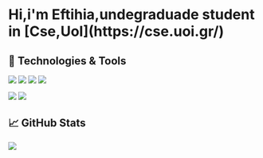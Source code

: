 
<h1>Hi,i'm Eftihia,undegraduade student in [Cse,UoI](https://cse.uoi.gr/)</h1>

## 🔧 Technologies & Tools
![](https://img.shields.io/badge/OS-Linux-informational?style=flat&logo=linux&logoColor=white&color=2bbc8a)
[![](https://img.shields.io/badge/Code-Java-D2691E?style=flat&logo=java&logoColor=white)](https://adoptopenjdk.net/)
[![](https://img.shields.io/badge/Code-Python-informational?style=flat&logo=python&logoColor=white&color=2bbc8a)](https://www.python.org/downloads/)
[![](https://img.shields.io/badge/Code-Ruby-informational?style=flat&logo=ruby&logoColor=white&color=yellow)](https://developer.mozilla.org/en-US/docs/Web/Ruby)

[![](https://img.shields.io/badge/Terminal-informational?style=flat&logo=gnu-bash&logoColor=white&color=brightgreen)](https://formulae.brew.sh/formula/terminal)
[![](https://img.shields.io/badge/tools-MySQL-4479A1?logo=mysql&labelColor=grey&logoWidth=20)](https://www.mysql.com/)


## &#x1f4c8; GitHub Stats

<a href="https://github.com/ekiafa">
  <img align="center" src="https://github-readme-stats.vercel.app/api/top-langs/?username=ekiafa&hide=jupyter%20notebook,html&layout=compact&theme=dark"/>
</a>


